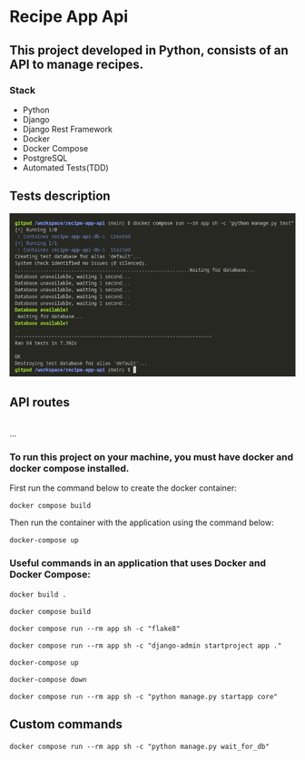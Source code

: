 # Recipe App Api

## This project developed in Python, consists of an API to manage recipes.
### Stack

- Python <br>
- Django <br>
- Django Rest Framework <br>
- Docker <br>
- Docker Compose <br>
- PostgreSQL <br>
- Automated Tests(TDD) <br>

## Tests description

<img src="https://github.com/luisgs7/images-projects/blob/main/recipe-app-api/01.png">

## API routes
<br>...

### To run this project on your machine, you must have docker and docker compose installed.

First run the command below to create the docker container:

```
docker compose build
```

Then run the container with the application using the command below:

```
docker-compose up
```

### Useful commands in an application that uses Docker and Docker Compose:

```
docker build . 
```

```
docker compose build
```

```
docker compose run --rm app sh -c "flake8"
```

```
docker compose run --rm app sh -c "django-admin startproject app ."
```

```
docker-compose up
```

```
docker-compose down
```

```
docker compose run --rm app sh -c "python manage.py startapp core"
```

## Custom commands

```
docker compose run --rm app sh -c "python manage.py wait_for_db"
```